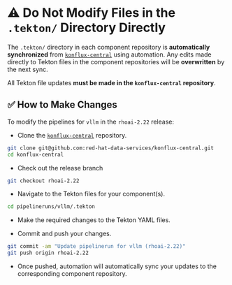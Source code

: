 # ⚠️ Do Not Modify Files in the `.tekton/` Directory Directly

The `.tekton/` directory in each component repository is **automatically synchronized** from [`konflux-central`](https://github.com/red-hat-data-services/konflux-central) using automation. Any edits made directly to Tekton files in the component repositories will be **overwritten** by the next sync.

All Tekton file updates **must be made in the `konflux-central` repository**.

## ✅ How to Make Changes

To modify the pipelines for `vllm` in the `rhoai-2.22` release:

- Clone the [`konflux-central`](https://github.com/red-hat-data-services/konflux-central) repository.

```bash
git clone git@github.com:red-hat-data-services/konflux-central.git
cd konflux-central
```

- Check out the release branch

```bash
git checkout rhoai-2.22
```

- Navigate to the Tekton files for your component(s).

```bash
cd pipelineruns/vllm/.tekton
```

- Make the required changes to the Tekton YAML files.

- Commit and push your changes.

```bash
git commit -am "Update pipelinerun for vllm (rhoai-2.22)"
git push origin rhoai-2.22
```

- Once pushed, automation will automatically sync your updates to the corresponding component repository.
